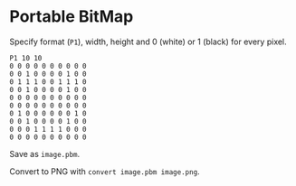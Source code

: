 Portable BitMap
===============

Specify format (`P1`), width, height and 0 (white) or 1 (black) for every pixel.

```
P1 10 10
0 0 0 0 0 0 0 0 0 0
0 0 1 0 0 0 0 1 0 0
0 1 1 1 0 0 1 1 1 0
0 0 1 0 0 0 0 1 0 0
0 0 0 0 0 0 0 0 0 0
0 0 0 0 0 0 0 0 0 0
0 1 0 0 0 0 0 0 1 0
0 0 1 0 0 0 0 1 0 0
0 0 0 1 1 1 1 0 0 0
0 0 0 0 0 0 0 0 0 0
```

Save as `image.pbm`.

Convert to PNG with `convert image.pbm image.png`.